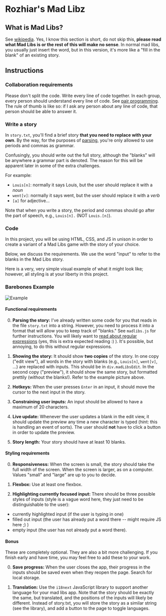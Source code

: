 # Rozhiar's Mad Libz

## What is Mad Libs?

See [wikipedia](https://en.wikipedia.org/wiki/Mad_Libs). Yes, I know this section is short, do not skip this, **please read what Mad Libs is or the rest of this will make no sense**. In normal mad libs, you usually just insert the word, but in this version, it's more like a "fill in the blank" of an existing story.

## Instructions

### Collaboration requirements

Please don't split the code. Write every line of code together. In each group, every person should understand every line of code. See [pair programming](Pair_programming). The rule of thumb is like so: if I ask any person about any line of code, that person should be able to answer it.

### Write a story

In `story.txt`, you'll find a brief story **that you need to replace with your own**. By the way, for the purposes of [parsing](https://en.wikipedia.org/wiki/Parsing), you're only allowed to use periods and commas as grammar.

Confusingly, you should write out the full story, although the "blanks" will be anywhere a grammar part is denoted. The reason for this will be apparent later in some of the extra challenges.

For example:

- `Louis[n]`: normally it says Louis, but the user should replace it with a _noun_
- `went[v]`: normally it says went, but the user should replace it with a _verb_
- `[a]` for adjective...

Note that when you write a story, the period and commas should go after the part of speech, e.g., `Louis[n].` (NOT `Louis.[n]`).

### Code

In this project, you will be using HTML, CSS, and JS in unison in order to create a variant of a Mad Libs game with the story of your choice.

Below, we discuss the requirements. We use the word "input" to refer to the blanks in the Mad Libs story.

Here is a very, very simple visual example of what it might look like; however, all styling is at your liberty in this project.

### Barebones Example

![Example](https://i.imgur.com/ZRNvFC7.png)

#### Functional requirements

0. **Parsing the story:** I've already written some code for you that reads in the file `story.txt` into a string. However, you need to process it into a format that will allow you to keep track of "blanks." See `madlibs.js` for further instructions. You will likely want to [read about regular expressions](https://www.freecodecamp.org/learn/javascript-algorithms-and-data-structures/regular-expressions/) (yes, this is extra expected reading :) ). It's possible, but annoying, to do this without regular expressions.

1. **Showing the story:** It should show **two copies** of the story. In one copy ("edit view"),
   all words in the story with blanks (e.g., `Louis[n]`, `went[v]`, ...) are replaced with inputs. This should be in `div.madLibsEdit`. In the second copy ("preview"), it should show the same story, but formatted prettily (without the blanks!). Refer to the example picture above.

2. **Hotkeys:** When the user presses `Enter` in an input, it should move the cursor to the next input in the story.

3. **Constraining user inputs:** An input should be allowed to have a maximum of 20 characters.

4. **Live update:** Whenever the user updates a blank in the edit view, it should update the preview any time a new character is typed (hint: this is handling an event of sorts). The user should **not** have to click a button in order to update the preview.

5. **Story length:** Your story should have at least 10 blanks.

#### Styling requirements

0. **Responsiveness:** When the screen is small, the story should take the full width of the screen. When the screen is larger, as on a computer. Values "small" and "large" are up to you to decide.

1. **Flexbox:** Use at least one flexbox.

2. **Highlighting currently focused input:** There should be three possible styles of inputs (style is a vague word here, they just need to be distinguishable to the user):

- currently highlighted input (if the user is typing in one)
- filled out input (the user has already put a word there -- might require JS here ;) )
- empty input (the user has not already put a word there).

#### Bonus

These are completely optional. They are also a bit more challenging. If you
finish early and have time, you may feel free to add these to your work.

0. **Save progress:** When the user closes the app, their progress in the
   inputs should be saved even when they reopen the page. Search for local storage.

1. **Translation:** Use the `i18next` JavaScript library to support another
   language for your mad libs app. Note that the story should be exactly the
   same, but translated, and the positions of the inputs will likely be
   different. Instead of story.txt, you will store the story as a similar string
   (see the library), and add a button to the page to toggle languages.

